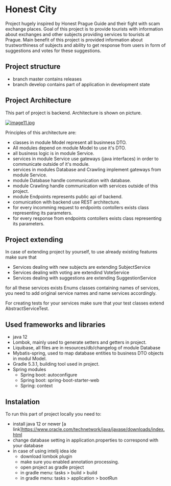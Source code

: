 # Honest City
Project hugely inspired by Honest Prague Guide and their fight with scam exchange places. Goal of this project is to provide tourists with information about exchanges and other subjects providing services to tourists at Prague. Main benefit of this project is provided information about trustworthiness of subjects and ability to get response from users in form of suggestions and votes for these suggestions.

## Project structure
- branch master contains releases
- branch develop contains part of application in development state

 ## Project Architecture
This part of project is backend. Architecture is shown on picture.

[![image11.jpg](https://i.postimg.cc/50TY45y5/image11.jpg)](https://postimg.cc/Kk7vQMn4)

Principles of this architecture are:
- classes in module Model represent all businness DTO.
- All modules depend on module Model to use it's DTO.
- all business logic is in module Service.
- services in module Service use gateways (java interfaces) in order to communicate outside of it's module.
- services in modules Database and Crawling implement gateways from module Service.
- module Database handle communication with database.
- module Crawling handle communication with services outside of this project.
- module Endpoints represents public api of backend. 
- comunication with backend use REST architecture.
- for every incomming request to endpoints contollers exists class representing its parameters.
- for every response from endpoints contollers exists class representing its parameters.

## Project extending
In case of extending project by yourself, to use already existing features make sure that
- Services dealing with new subjects are extending SubjectService
- Services dealing with voting are extendind VoteService
- Services dealing with suggestions are extending SuggestionService

for all these services exists Enums classes containing names of services, you need to add original service names and name services accordingly.

For creating tests for your services make sure that your test classes extend AbstractServiceTest.

## Used frameworks and libraries
- java 12
- Lombok, mainly used to generate setters and getters in project.
- Liquibase, all files are in resources/db/changelog of module Database
- Mybatis-spring, used to map database entities to business DTO objects in modul Model.
- Gradle 5.3.1, building tool used in project.
- Spring modules
    - Spring boot: autoconfigure
    - Spring boot: spring-boot-starter-web
    - Spring: context

## Instalation
To run this part of project locally you need to:
- install java 12 or newer [a link]https://www.oracle.com/technetwork/java/javase/downloads/index.html
- change database setting in application.properties to correspond with your database
- in case of using intellj idea ide
    - download lombok plugin 
    - make sure you enabled annotation processing.
    - open project as gradle project
    - in gradle menu: tasks > build > build
    - in gradle menu: tasks > application > bootRun
 



